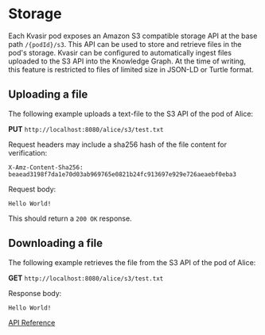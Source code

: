 # Storage

Each Kvasir pod exposes an Amazon S3 compatible storage API at the base path `/{podId}/s3`. This API can be used to
store and retrieve files in the pod's storage.
Kvasir can be configured to automatically ingest files uploaded to the S3 API into the Knowledge Graph. At the time of
writing, this feature is restricted to files of limited size in JSON-LD or Turtle format.

## Uploading a file

The following example uploads a text-file to the S3 API of the pod of Alice:

**PUT** `http://localhost:8080/alice/s3/test.txt`

Request headers may include a sha256 hash of the file content for verification:

```
X-Amz-Content-Sha256: beaead3198f7da1e70d03ab969765e0821b24fc913697e929e726aeaebf0eba3
```

Request body:

```
Hello World!
```

This should return a `200 OK` response.

## Downloading a file

The following example retrieves the file from the S3 API of the pod of Alice:

**GET** `http://localhost:8080/alice/s3/test.txt`

Response body:

```
Hello World!
```

<seealso>
    <category ref="api-ref">
            <a href="API-Reference.md">API Reference</a>
    </category>
</seealso>

[//]: # (## Slice-specific storage)

[//]: # ()
[//]: # (Low-level S3 storage is also available for individual slices. The base path for slice storage is)

[//]: # (`/{podId}/slices/{sliceId}/s3`.)

[//]: # (This allows for validating data according to the slice's schema when e.g. uploading a turtle file to this location.)